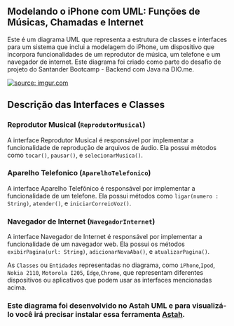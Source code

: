 ##  Modelando o iPhone com UML: Funções de Músicas, Chamadas e Internet

Este é um diagrama UML que representa a estrutura de classes e interfaces para um sistema que inclui a modelagem do iPhone, um dispositivo que incorpora funcionalidades de um reprodutor de música, um telefone e um navegador de internet. Este diagrama foi criado como parte do desafio de projeto do Santander Bootcamp - Backend com Java na DIO.me.

<a href="https://imgur.com/eBmWsjI"><img src="https://i.imgur.com/eBmWsjI.png" title="source: imgur.com" /></a>

## Descrição das Interfaces e Classes

### Reprodutor Musical (`ReprodutorMusical`)
A interface Reprodutor Musical é responsável por implementar a funcionalidade de reprodução de arquivos de áudio. Ela possui métodos como `tocar()`, `pausar()`, e `selecionarMusica()`.

### Aparelho Telefonico (`AparelhoTelefonico`)
A interface Aparelho Telefônico é responsável por implementar a funcionalidade de um telefone. Ela possui métodos como `ligar(numero : String)`, `atender()`, e `iniciarCorreioVoz()`.

### Navegador de Internet (`NavegadorInternet`)
A interface Navegador de Internet é responsável por implementar a funcionalidade de um navegador web. Ela possui os métodos `exibirPagina(url: String)`, `adicionarNovaAba()`, e `atualizarPagina()`.

As `Classes` ou `Entidades` representadas no diagrama, como `iPhone`,`Ipod`, `Nokia 2110`, `Motorola I205`, `Edge`,`Chrome`, que representam diferentes dispositivos ou aplicativos que podem usar as interfaces mencionadas acima.

### Este diagrama foi desenvolvido no Astah UML e para visualizá-lo você irá precisar instalar essa ferramenta [Astah](https://astah.net/downloads/).